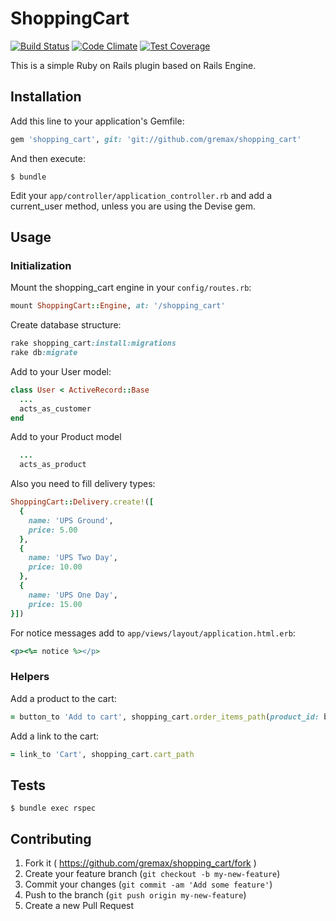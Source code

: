 # ShoppingCart

[![Build Status](https://travis-ci.org/gremax/shopping_cart.svg?branch=master)](https://travis-ci.org/gremax/shopping_cart) [![Code Climate](https://codeclimate.com/github/gremax/shopping_cart/badges/gpa.svg)](https://codeclimate.com/github/gremax/shopping_cart) [![Test Coverage](https://codeclimate.com/github/gremax/shopping_cart/badges/coverage.svg)](https://codeclimate.com/github/gremax/shopping_cart/coverage)

This is a simple Ruby on Rails plugin based on Rails Engine.

## Installation
Add this line to your application's Gemfile:

```ruby
gem 'shopping_cart', git: 'git://github.com/gremax/shopping_cart'
```

And then execute:

    $ bundle

Edit your `app/controller/application_controller.rb` and add a current_user method, unless you are using the Devise gem.

## Usage

### Initialization

Mount the shopping_cart engine in your `config/routes.rb`:

```ruby
mount ShoppingCart::Engine, at: '/shopping_cart'
```

Create database structure:

```ruby
rake shopping_cart:install:migrations
rake db:migrate
```

Add to your User model:

```ruby
class User < ActiveRecord::Base
  ...
  acts_as_customer
end
```

Add to your Product model

```ruby
  ...
  acts_as_product
```

Also you need to fill delivery types:

```ruby
ShoppingCart::Delivery.create!([
  {
    name: 'UPS Ground',
    price: 5.00
  },
  {
    name: 'UPS Two Day',
    price: 10.00
  },
  {
    name: 'UPS One Day',
    price: 15.00
}])
```

For notice messages add to `app/views/layout/application.html.erb`:

```ruby
<p><%= notice %></p>
```

### Helpers

Add a product to the cart:

```ruby
= button_to 'Add to cart', shopping_cart.order_items_path(product_id: book)
```

Add a link to the cart:

```ruby
= link_to 'Cart', shopping_cart.cart_path
```

## Tests

    $ bundle exec rspec

## Contributing

1. Fork it ( https://github.com/gremax/shopping_cart/fork )
2. Create your feature branch (`git checkout -b my-new-feature`)
3. Commit your changes (`git commit -am 'Add some feature'`)
4. Push to the branch (`git push origin my-new-feature`)
5. Create a new Pull Request
